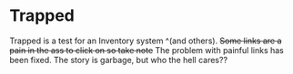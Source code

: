 # Trapped

Trapped is a test for an Inventory system ^(and others). ~~Some links are a pain in the ass to click on so take note~~ The problem with painful links has been fixed. The story is garbage, but who the hell cares??
